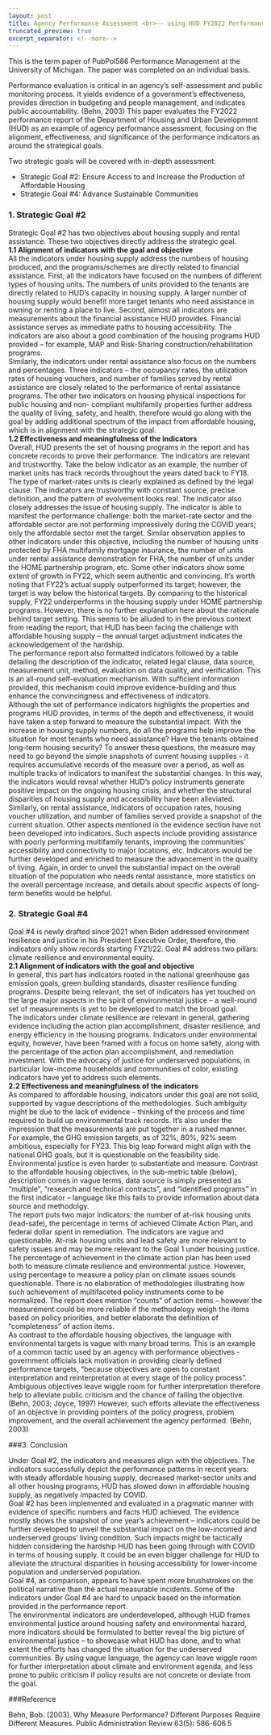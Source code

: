 ```yaml
---
layout: post
title: Agency Performance Assessment <br>-- using HUD FY2022 Performance Report as an Example
truncated_preview: true
excerpt_separator: <!--more-->
---
```

<div class="message">
  This is the term paper of PubPol586 Performance Management at the University of Michigan. The paper
  was completed on an individual basis.
</div>

Performance evaluation is critical in an agency’s self-assessment and public monitoring
process. It yields evidence of a government’s effectiveness, provides direction in budgeting and
people management, and indicates public accountability. (Behn, 2003) This paper evaluates the
FY2022 performance report of the Department of Housing and Urban Development (HUD) as an
example of agency performance assessment, focusing on the alignment, effectiveness, and
significance of the performance indicators as around the strategical goals. <br>

Two strategic goals will be covered with in-depth assessment: <br>
* Strategic Goal #2: Ensure Access to and Increase the Production of Affordable Housing <br>
* Strategic Goal #4: Advance Sustainable Communities <br>

### 1. Strategic Goal #2 <br>

Strategic Goal #2 has two objectives about housing supply and rental assistance. These two
objectives directly address the strategic goal. <br>
**1.1 Alignment of indicators with the goal and objective** <br>
All the indicators under housing supply address the numbers of housing produced, and the
programs/schemes are directly related to financial assistance. First, all the<!--more--> indicators have
focused on the numbers of different types of housing units. The numbers of units provided to the
tenants are directly related to HUD’s capacity in housing supply. A larger number of housing
supply would benefit more target tenants who need assistance in owning or renting a place to
live. Second, almost all indicators are measurements about the financial assistance HUD
provides. Financial assistance serves as immediate paths to housing accessibility. The indicators
are also about a good combination of the housing programs HUD provided – for example, MAP
and Risk-Sharing construction/rehabilitation programs. <br> 
Similarly, the indicators under rental assistance also focus on the numbers and percentages.
Three indicators – the occupancy rates, the utilization rates of housing vouchers, and number of
families served by rental assistance are closely related to the performance of rental assistance
programs. The other two indicators on housing physical inspections for public housing and non-
compliant multifamily properties further address the quality of living, safety, and health,
therefore would go along with the goal by adding additional spectrum of the impact from
affordable housing, which is in alignment with the strategic goal. <br>
**1.2 Effectiveness and meaningfulness of the indicators** <br>
Overall, HUD presents the set of housing programs in the report and has concrete records to
prove their performance. The indicators are relevant and trustworthy. Take the below indicator as
an example, the number of market units has track records throughout the years dated back to
FY18. The type of market-rates units is clearly explained as defined by the legal clause. The
indicators are trustworthy with constant source, precise definition, and the pattern of evolvement
looks real. The indicator also closely addresses the issue of housing supply. The indicator is able
to manifest the performance challenge: both the market-rate sector and the affordable sector are
not performing impressively during the COVID years; only the affordable sector met the target.
Similar observation applies to other indicators under this objective, including the number of
housing units protected by FHA multifamily mortgage insurance, the number of units under
rental assistance demonstration for FHA, the number of units under the HOME partnership
program, etc. Some other indicators show some extent of growth in FY22, which seem authentic
and convincing. It’s worth noting that FY22’s actual supply outperformed its target; however, the
target is way below the historical targets. By comparing to the historical supply, FY22
underperforms in the housing supply under HOME partnership programs. However, there is no
further explanation here about the rationale behind target setting. This seems to be alluded to in
the previous context from reading the report, that HUD has been facing the challenge with
affordable housing supply – the annual target adjustment indicates the acknowledgement of the
hardship. <br>
The performance report also formatted indicators followed by a table detailing the
description of the indicator, related legal clause, data source, measurement unit, method,
evaluation on data quality, and verification. This is an all-round self-evaluation mechanism. With
sufficient information provided, this mechanism could improve evidence-building and thus
enhance the convincingness and effectiveness of indicators. <br>
Although the set of performance indicators highlights the properties and programs HUD
provides, in terms of the depth and effectiveness, it would have taken a step forward to measure
the substantial impact. With the increase in housing supply numbers, do all the programs help
improve the situation for most tenants who need assistance? Have the tenants obtained long-term
housing security? To answer these questions, the measure may need to go beyond the simple
snapshots of current housing supplies – it requires accumulative records of the measure over a
period, as well as multiple tracks of indicators to manifest the substantial changes. In this way,
the indicators would reveal whether HUD’s policy instruments generate positive impact on the
ongoing housing crisis, and whether the structural disparities of housing supply and accessibility
have been alleviated. <br>
Similarly, on rental assistance, indicators of occupation rates, housing voucher utilization,
and number of families served provide a snapshot of the current situation. Other aspects
mentioned in the evidence section have not been developed into indicators. Such aspects include
providing assistance with poorly performing multifamily tenants, improving the communities’
accessibility and connectivity to major locations, etc. Indicators would be further developed and
enriched to measure the advancement in the quality of living. Again, in order to unveil the
substantial impact on the overall situation of the population who needs rental assistance, more
statistics on the overall percentage increase, and details about specific aspects of long-term
benefits would be helpful. <br>

### 2. Strategic Goal #4 <br>

Goal #4 is newly drafted since 2021 when Biden addressed environment resilience and
justice in his President Executive Order, therefore, the indicators only show records starting
FY21/22. Goal #4 address two pillars: climate resilience and environmental equity. <br>
**2.1 Alignment of indicators with the goal and objective** <br>
In general, this part has indicators rooted in the national greenhouse gas emission goals,
green building standards, disaster resilience funding programs. Despite being relevant, the set of
indicators has yet touched on the large major aspects in the spirit of environmental justice – a
well-round set of measurements is yet to be developed to match the broad goal. <br>
The indicators under climate resilience are relevant in general, gathering evidence including
the action plan accomplishment, disaster resilience, and energy efficiency in the housing
programs. Indicators under environmental equity, however, have been framed with a focus on
home safety, along with the percentage of the action plan accomplishment, and remediation
investment. With the advocacy of justice for underserved populations, in particular low-income
households and communities of color, existing indicators have yet to address such elements. <br>
**2.2 Effectiveness and meaningfulness of the indicators** <br>
As compared to affordable housing, indicators under this goal are not solid, supported by
vague descriptions of the methodologies. Such ambiguity might be due to the lack of evidence –
thinking of the process and time required to build up environmental track records. It’s also under
the impression that the measurements are put together in a rushed manner. <br>
For example, the GHG emission targets, as of 32%, 80%, 92% seem ambitious, especially for
FY23. This big leap forward might align with the national GHG goals, but it is questionable on
the feasibility side. Environmental justice is even harder to substantiate and measure. Contrast to
the affordable housing objectives, in the sub-metric table (below), description comes in vague
terms, data source is simply presented as “multiple”, “research and technical contracts”, and
“identified programs” in the first indicator – language like this fails to provide information about
data source and methodolgy. <br>
The report puts two major indicators: the number of at-risk housing units (lead-safe), the
percentage in terms of achieved Climate Action Plan, and federal dollar spent in remediation.
The indicators are vague and questionable. At-risk housing units and lead safety are more
relevant to safety issues and may be more relevant to the Goal 1 under housing justice. The
percentage of achievement in the climate action plan has been used both to measure climate
resilience and environmental justice. However, using percentage to measure a policy plan on
climate issues sounds questionable. There is no elaboration of methodologies illustrating how
such achievement of multifaceted policy instruments come to be normalized. The report does
mention “counts” of action items – however the measurement could be more reliable if the
methodology weigh the items based on policy priorities, and better elaborate the definition of
“completeness” of action items. <br>
As contrast to the affordable housing objectives, the language with environmental targets is
vague with many broad terms. This is an example of a common tactic used by an agency with
performance objectives - government officials lack motivation in providing clearly defined
performance targets, “because objectives are open to constant interpretation and reinterpretation
at every stage of the policy process”. Ambiguous objectives leave wiggle room for further
interpretation therefore help to alleviate public criticism and the chance of failing the objective.
(Behn, 2003; Joyce, 1997) However, such efforts alleviate the effectiveness of an objective in
providing pointers of the policy progress, problem improvement, and the overall achievement the
agency performed. (Behn, 2003) <br>

###3. Conclusion <br>

Under Goal #2, the indicators and measures align with the objectives. The indicators
successfully depict the performance patterns in recent years: with steady affordable housing
supply, decreased market-sector units and all other housing programs, HUD has slowed down in
affordable housing supply, as negatively impacted by COVID. <br>
Goal #2 has been implemented and evaluated in a pragmatic manner with evidence of
specific numbers and facts HUD achieved. The evidence mostly shows the snapshot of one
year’s achievement – indicators could be further developed to unveil the substantial impact on
the low-incomed and underserved groups’ living condition. Such impacts might be tactically
hidden considering the hardship HUD has been going through with COVID in terms of housing
supply. It could be an even bigger challenge for HUD to alleviate the structural disparities in
housing accessibility for lower-income population and underserved population. <br>
Goal #4, as comparison, appears to have spent more brushstrokes on the political narrative
than the actual measurable incidents. Some of the indicators under Goal #4 are hard to unpack
based on the information provided in the performance report. <br>
The environmental indicators are underdeveloped, although HUD frames environmental
justice around housing safety and environmental hazard, more indicators should be formulated to
better reveal the big picture of environmental justice – to showcase what HUD has done, and to
what extent the efforts has changed the situation for the underserved communities. By using
vague language, the agency can leave wiggle room for further interpretation about climate and
environment agenda, and less prone to public criticism if policy results are not concrete or
deviate from the goal. <br>

###Reference <br>

Behn, Bob. (2003). Why Measure Performance? Different Purposes Require Different Measures.
Public Administration Review 63(5): 586-606.5 <br>
